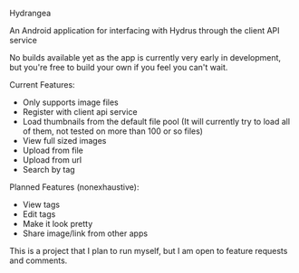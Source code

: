 Hydrangea

An Android application for interfacing with Hydrus through the client API service

No builds available yet as the app is currently very early in development, but you're free to build your own if you feel you can't wait. 

Current Features:
- Only supports image files
- Register with client api service
- Load thumbnails from the default file pool (It will currently try to load all of them, not tested on more than 100 or so files) 
- View full sized images
- Upload from file
- Upload from url
- Search by tag

Planned Features (nonexhaustive):
- View tags
- Edit tags
- Make it look pretty
- Share image/link from other apps

This is a project that I plan to run myself, but I am open to feature requests and comments.

